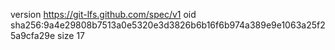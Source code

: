 version https://git-lfs.github.com/spec/v1
oid sha256:9a4e29808b7513a0e5320e3d3826b6b16f6b974a389e9e1063a25f25a9cfa29e
size 17
